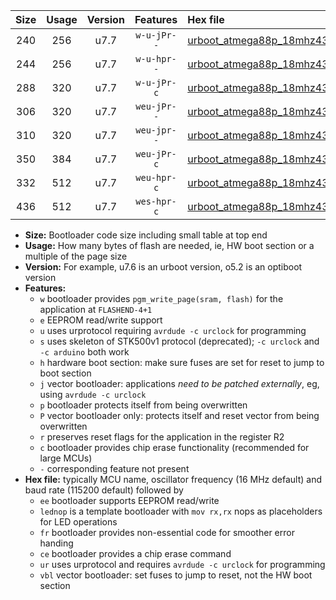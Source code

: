 |Size|Usage|Version|Features|Hex file|
|:-:|:-:|:-:|:-:|:--|
|240|256|u7.7|`w-u-jPr--`|[urboot_atmega88p_18mhz432_57600bps_lednop_ur_vbl.hex](https://raw.githubusercontent.com/stefanrueger/urboot.hex/main/mcus/atmega88p/fcpu_18mhz432/57600_bps/urboot_atmega88p_18mhz432_57600bps_lednop_ur_vbl.hex)|
|244|256|u7.7|`w-u-hpr--`|[urboot_atmega88p_18mhz432_57600bps_lednop_fr_ur.hex](https://raw.githubusercontent.com/stefanrueger/urboot.hex/main/mcus/atmega88p/fcpu_18mhz432/57600_bps/urboot_atmega88p_18mhz432_57600bps_lednop_fr_ur.hex)|
|288|320|u7.7|`w-u-jPr-c`|[urboot_atmega88p_18mhz432_57600bps_lednop_fr_ce_ur_vbl.hex](https://raw.githubusercontent.com/stefanrueger/urboot.hex/main/mcus/atmega88p/fcpu_18mhz432/57600_bps/urboot_atmega88p_18mhz432_57600bps_lednop_fr_ce_ur_vbl.hex)|
|306|320|u7.7|`weu-jPr--`|[urboot_atmega88p_18mhz432_57600bps_ee_lednop_ur_vbl.hex](https://raw.githubusercontent.com/stefanrueger/urboot.hex/main/mcus/atmega88p/fcpu_18mhz432/57600_bps/urboot_atmega88p_18mhz432_57600bps_ee_lednop_ur_vbl.hex)|
|310|320|u7.7|`weu-jpr--`|[urboot_atmega88p_18mhz432_57600bps_ee_lednop_fr_ur_vbl.hex](https://raw.githubusercontent.com/stefanrueger/urboot.hex/main/mcus/atmega88p/fcpu_18mhz432/57600_bps/urboot_atmega88p_18mhz432_57600bps_ee_lednop_fr_ur_vbl.hex)|
|350|384|u7.7|`weu-jPr-c`|[urboot_atmega88p_18mhz432_57600bps_ee_lednop_fr_ce_ur_vbl.hex](https://raw.githubusercontent.com/stefanrueger/urboot.hex/main/mcus/atmega88p/fcpu_18mhz432/57600_bps/urboot_atmega88p_18mhz432_57600bps_ee_lednop_fr_ce_ur_vbl.hex)|
|332|512|u7.7|`weu-hpr-c`|[urboot_atmega88p_18mhz432_57600bps_ee_lednop_fr_ce_ur.hex](https://raw.githubusercontent.com/stefanrueger/urboot.hex/main/mcus/atmega88p/fcpu_18mhz432/57600_bps/urboot_atmega88p_18mhz432_57600bps_ee_lednop_fr_ce_ur.hex)|
|436|512|u7.7|`wes-hpr-c`|[urboot_atmega88p_18mhz432_57600bps_ee_lednop_fr_ce.hex](https://raw.githubusercontent.com/stefanrueger/urboot.hex/main/mcus/atmega88p/fcpu_18mhz432/57600_bps/urboot_atmega88p_18mhz432_57600bps_ee_lednop_fr_ce.hex)|

- **Size:** Bootloader code size including small table at top end
- **Usage:** How many bytes of flash are needed, ie, HW boot section or a multiple of the page size
- **Version:** For example, u7.6 is an urboot version, o5.2 is an optiboot version
- **Features:**
  + `w` bootloader provides `pgm_write_page(sram, flash)` for the application at `FLASHEND-4+1`
  + `e` EEPROM read/write support
  + `u` uses urprotocol requiring `avrdude -c urclock` for programming
  + `s` uses skeleton of STK500v1 protocol (deprecated); `-c urclock` and `-c arduino` both work
  + `h` hardware boot section: make sure fuses are set for reset to jump to boot section
  + `j` vector bootloader: applications *need to be patched externally*, eg, using `avrdude -c urclock`
  + `p` bootloader protects itself from being overwritten
  + `P` vector bootloader only: protects itself and reset vector from being overwritten
  + `r` preserves reset flags for the application in the register R2
  + `c` bootloader provides chip erase functionality (recommended for large MCUs)
  + `-` corresponding feature not present
- **Hex file:** typically MCU name, oscillator frequency (16 MHz default) and baud rate (115200 default) followed by
  + `ee` bootloader supports EEPROM read/write
  + `lednop` is a template bootloader with `mov rx,rx` nops as placeholders for LED operations
  + `fr` bootloader provides non-essential code for smoother error handing
  + `ce` bootloader provides a chip erase command
  + `ur` uses urprotocol and requires `avrdude -c urclock` for programming
  + `vbl` vector bootloader: set fuses to jump to reset, not the HW boot section
